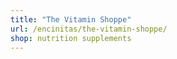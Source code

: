 ```yaml
---
title: "The Vitamin Shoppe"
url: /encinitas/the-vitamin-shoppe/
shop: nutrition supplements
---
```

